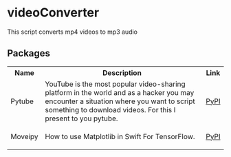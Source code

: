 # videoConverter
This script converts mp4 videos to mp3 audio

## Packages
<table class="tg">
  <tr>
    <th class="tg-yw4l"><b>Name</b></th>
    <th class="tg-yw4l"><b>Description</b></th>
    <th class="tg-yw4l"><b>Link</b></th>
  </tr>
  <tr>
    <td class="tg-yw4l">Pytube</td>
    <td class="tg-yw4l">YouTube is the most popular video-sharing platform in the world and as a hacker you may encounter a situation where you want to script something to download videos. For this I present to you pytube.</td>
    <td class="tg-yw4l"><a href="https://pypi.org/project/pytube/">
      <p>PyPI</p>
    </a></td>
  </tr>
  
  <tr>
    <td class="tg-yw4l">Moveipy</td>
    <td class="tg-yw4l">How to use Matplotlib in Swift For TensorFlow.</td></td>
    <td class="tg-yw4l"><a href="https://pypi.org/project/moviepy/">
     <p>PyPI</p>
    </a></td>
  </tr>
